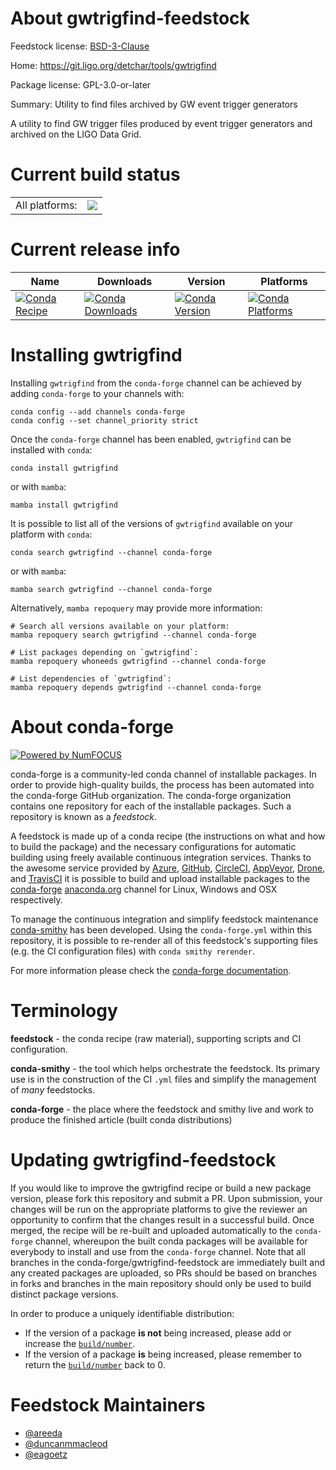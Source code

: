 About gwtrigfind-feedstock
==========================

Feedstock license: [BSD-3-Clause](https://github.com/conda-forge/gwtrigfind-feedstock-eg-feedstock/blob/main/LICENSE.txt)

Home: https://git.ligo.org/detchar/tools/gwtrigfind

Package license: GPL-3.0-or-later

Summary: Utility to find files archived by GW event trigger generators

A utility to find GW trigger files produced by event trigger generators
and archived on the LIGO Data Grid.


Current build status
====================


<table><tr><td>All platforms:</td>
    <td>
      <a href="https://dev.azure.com/conda-forge/feedstock-builds/_build/latest?definitionId=None&branchName=main">
        <img src="https://dev.azure.com/conda-forge/feedstock-builds/_apis/build/status/gwtrigfind-feedstock-eg-feedstock?branchName=main">
      </a>
    </td>
  </tr>
</table>

Current release info
====================

| Name | Downloads | Version | Platforms |
| --- | --- | --- | --- |
| [![Conda Recipe](https://img.shields.io/badge/recipe-gwtrigfind-green.svg)](https://anaconda.org/conda-forge/gwtrigfind) | [![Conda Downloads](https://img.shields.io/conda/dn/conda-forge/gwtrigfind.svg)](https://anaconda.org/conda-forge/gwtrigfind) | [![Conda Version](https://img.shields.io/conda/vn/conda-forge/gwtrigfind.svg)](https://anaconda.org/conda-forge/gwtrigfind) | [![Conda Platforms](https://img.shields.io/conda/pn/conda-forge/gwtrigfind.svg)](https://anaconda.org/conda-forge/gwtrigfind) |

Installing gwtrigfind
=====================

Installing `gwtrigfind` from the `conda-forge` channel can be achieved by adding `conda-forge` to your channels with:

```
conda config --add channels conda-forge
conda config --set channel_priority strict
```

Once the `conda-forge` channel has been enabled, `gwtrigfind` can be installed with `conda`:

```
conda install gwtrigfind
```

or with `mamba`:

```
mamba install gwtrigfind
```

It is possible to list all of the versions of `gwtrigfind` available on your platform with `conda`:

```
conda search gwtrigfind --channel conda-forge
```

or with `mamba`:

```
mamba search gwtrigfind --channel conda-forge
```

Alternatively, `mamba repoquery` may provide more information:

```
# Search all versions available on your platform:
mamba repoquery search gwtrigfind --channel conda-forge

# List packages depending on `gwtrigfind`:
mamba repoquery whoneeds gwtrigfind --channel conda-forge

# List dependencies of `gwtrigfind`:
mamba repoquery depends gwtrigfind --channel conda-forge
```


About conda-forge
=================

[![Powered by
NumFOCUS](https://img.shields.io/badge/powered%20by-NumFOCUS-orange.svg?style=flat&colorA=E1523D&colorB=007D8A)](https://numfocus.org)

conda-forge is a community-led conda channel of installable packages.
In order to provide high-quality builds, the process has been automated into the
conda-forge GitHub organization. The conda-forge organization contains one repository
for each of the installable packages. Such a repository is known as a *feedstock*.

A feedstock is made up of a conda recipe (the instructions on what and how to build
the package) and the necessary configurations for automatic building using freely
available continuous integration services. Thanks to the awesome service provided by
[Azure](https://azure.microsoft.com/en-us/services/devops/), [GitHub](https://github.com/),
[CircleCI](https://circleci.com/), [AppVeyor](https://www.appveyor.com/),
[Drone](https://cloud.drone.io/welcome), and [TravisCI](https://travis-ci.com/)
it is possible to build and upload installable packages to the
[conda-forge](https://anaconda.org/conda-forge) [anaconda.org](https://anaconda.org/)
channel for Linux, Windows and OSX respectively.

To manage the continuous integration and simplify feedstock maintenance
[conda-smithy](https://github.com/conda-forge/conda-smithy) has been developed.
Using the ``conda-forge.yml`` within this repository, it is possible to re-render all of
this feedstock's supporting files (e.g. the CI configuration files) with ``conda smithy rerender``.

For more information please check the [conda-forge documentation](https://conda-forge.org/docs/).

Terminology
===========

**feedstock** - the conda recipe (raw material), supporting scripts and CI configuration.

**conda-smithy** - the tool which helps orchestrate the feedstock.
                   Its primary use is in the construction of the CI ``.yml`` files
                   and simplify the management of *many* feedstocks.

**conda-forge** - the place where the feedstock and smithy live and work to
                  produce the finished article (built conda distributions)


Updating gwtrigfind-feedstock
=============================

If you would like to improve the gwtrigfind recipe or build a new
package version, please fork this repository and submit a PR. Upon submission,
your changes will be run on the appropriate platforms to give the reviewer an
opportunity to confirm that the changes result in a successful build. Once
merged, the recipe will be re-built and uploaded automatically to the
`conda-forge` channel, whereupon the built conda packages will be available for
everybody to install and use from the `conda-forge` channel.
Note that all branches in the conda-forge/gwtrigfind-feedstock are
immediately built and any created packages are uploaded, so PRs should be based
on branches in forks and branches in the main repository should only be used to
build distinct package versions.

In order to produce a uniquely identifiable distribution:
 * If the version of a package **is not** being increased, please add or increase
   the [``build/number``](https://docs.conda.io/projects/conda-build/en/latest/resources/define-metadata.html#build-number-and-string).
 * If the version of a package **is** being increased, please remember to return
   the [``build/number``](https://docs.conda.io/projects/conda-build/en/latest/resources/define-metadata.html#build-number-and-string)
   back to 0.

Feedstock Maintainers
=====================

* [@areeda](https://github.com/areeda/)
* [@duncanmmacleod](https://github.com/duncanmmacleod/)
* [@eagoetz](https://github.com/eagoetz/)

